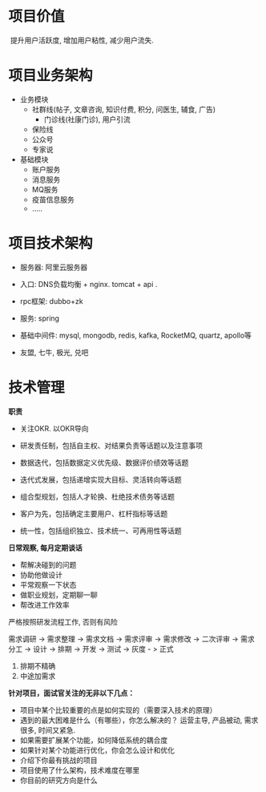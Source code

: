# 项目价值

​	提升用户活跃度, 增加用户粘性, 减少用户流失. 



# 项目业务架构

 - 业务模块
   	- 社群线(帖子, 文章咨询, 知识付费, 积分, 问医生, 辅食, 广告)
      	- 门诊线(社康门诊), 用户引流
   	- 保险线
   	- 公众号
   	- 专家说
 - 基础模块
     - 账户服务
     - 消息服务
     - MQ服务
     - 疫苗信息服务
     - .....



# 项目技术架构

- 服务器: 阿里云服务器

- 入口: DNS负载均衡 + nginx.  tomcat + api . 
- rpc框架: dubbo+zk
- 服务: spring
- 基础中间件: mysql, mongodb, redis, kafka, RocketMQ, quartz, apollo等
- 友盟, 七牛, 极光, 兑吧

# 技术管理

**职责**

- 关注OKR. 以OKR导向

- 研发责任制，包括自主权、对结果负责等话题以及注意事项
- 数据迭代，包括数据定义优先级、数据评价绩效等话题
- 迭代式发展，包括递增实现大目标、灵活转向等话题
- 组合型规划，包括人才轮换、杜绝技术债务等话题
- 客户为先，包括确定主要用户、杠杆指标等话题
- 统一性，包括组织独立、技术统一、可再用性等话题



**日常观察, 每月定期谈话**

* 帮解决碰到的问题
* 协助他做设计
* 平常观察一下状态
* 做职业规划，定期聊一聊
* 帮改进工作效率



严格按照研发流程工作, 否则有风险

需求调研 -> 需求整理 -> 需求文档 -> 需求评审 -> 需求修改 -> 二次评审 -> 需求分工 -> 设计 -> 排期 -> 开发 -> 测试 -> 灰度 - > 正式

1. 排期不精确
2. 中途加需求



**针对项目，面试官关注的无非以下几点：**

- 项目中某个比较重要的点是如何实现的（需要深入技术的原理）
- 遇到的最大困难是什么（有哪些），你怎么解决的？  运营主导, 产品被动, 需求很多, 时间又紧急. 
- 如果需要扩展某个功能，如何降低系统的耦合度
- 如果针对某个功能进行优化，你会怎么设计和优化
- 介绍下你最有挑战的项目
- 项目使用了什么架构，技术难度在哪里
- 你目前的研究方向是什么

